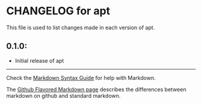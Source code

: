 # CHANGELOG for apt

This file is used to list changes made in each version of apt.

## 0.1.0:

* Initial release of apt

- - - 
Check the [Markdown Syntax Guide](http://daringfireball.net/projects/markdown/syntax) for help with Markdown.

The [Github Flavored Markdown page](http://github.github.com/github-flavored-markdown/) describes the differences between markdown on github and standard markdown.
